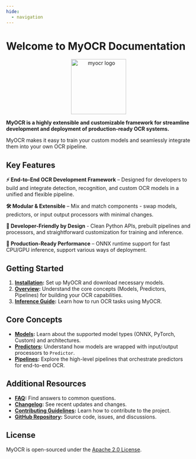 ```yaml
---
hide:
  - navigation
---
```

# Welcome to MyOCR Documentation

<div align="center">
    <img width="150" alt="myocr logo" src="assets/images/logomain.png">
</div>

**MyOCR is a highly extensible and customizable framework for streamline development and deployment of production-ready OCR systems.**

MyOCR makes it easy to train your custom models and seamlessly integrate them into your own OCR pipeline.

## Key Features

**⚡️ End-to-End OCR Development Framework** – Designed for developers to build and integrate detection, recognition, and custom OCR models in a unified and flexible pipeline.

**🛠️ Modular & Extensible** – Mix and match components - swap models, predictors, or input output processors with minimal changes.

**🔌 Developer-Friendly by Design** - Clean Python APIs, prebuilt pipelines and processors, and straightforward customization for training and inference.

**🚀 Production-Ready Performance** – ONNX runtime support for fast CPU/GPU inference, support various ways of deployment.

## Getting Started

1.  **[Installation](./getting-started/installation.md):** Set up MyOCR and download necessary models.
2.  **[Overview](./getting-started/overview.md):** Understand the core concepts (Models, Predictors, Pipelines) for building your OCR capabilities.
3.  **[Inference Guide](./inference/local.md):** Learn how to run OCR tasks using MyOCR.

## Core Concepts

*   **[Models](./models/index.md):** Learn about the supported model types (ONNX, PyTorch, Custom) and architectures.
*   **[Predictors](./predictors/index.md):** Understand how models are wrapped with input/output processors to `Predictor`.
*   **[Pipelines](./pipelines/index.md):** Explore the high-level pipelines that orchestrate predictors for end-to-end OCR.

## Additional Resources

*   **[FAQ](./faq.md):** Find answers to common questions.
*   **[Changelog](./CHANGELOG.md):** See recent updates and changes.
*   **[Contributing Guidelines](./CONTRIBUTING.md):** Learn how to contribute to the project.
*   **[GitHub Repository](https://github.com/robbyzhaox/myocr):** Source code, issues, and discussions.

## License

MyOCR is open-sourced under the [Apache 2.0 License](https://github.com/robbyzhaox/myocr/blob/main/LICENSE).



